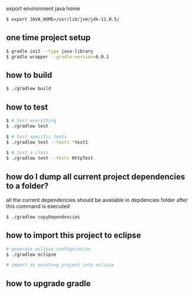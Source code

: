export environment java home 
```sh
$ export JAVA_HOME=/usr/lib/jvm/jdk-11.0.5/
```

one time project setup
---------------------
```sh
$ gradle init --type java-library 
$ gradle wrapper --gradle-version=6.0.1 
```

how to build
-----------------
```sh
$ ./gradlew build
```

how to test
-----------------
```sh
$ # test everything
$ ./gradlew test

$ # test specific tests
$ ./gradlew test --tests *test1

$ # test a class
$ ./gradlew test --tests HttpTest
```



how do I dump all current project dependencies to a folder?
-----------------
all the current dependencies should be available in depdencies folder
after this command is executed
```sh
$ ./gradlew copyDependencies
```

how to import this project to eclipse
-----------------
```sh
# generate eclipse configuration
$ ./gradlew eclipse

# import as existing project into eclipse

```


how to upgrade gradle
-----------------
